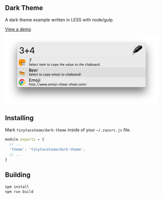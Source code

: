 ## Dark Theme

A dark theme example written in LESS with node/gulp.

[View a demo](http://tinytacoteam.github.io/theme-playbook/#tinytacoteam/light-theme)

![Screenshot](./images/screenshot.png)

## Installing

Mark `tinytacoteam/dark-theme` inside of your `~/.zazurc.js` file.

~~~ javascript
module.exports = {
  // ...
  'theme': 'tinytacoteam/dark-theme',
  // ...
}
~~~

## Building

~~~
npm install
npm run build
~~~
